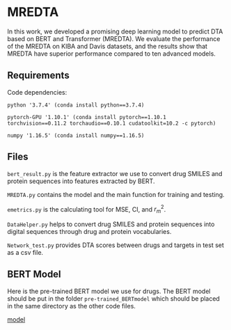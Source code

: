 # MREDTA
In this work, we developed a promising deep learning model to predict DTA based on BERT and Transformer (MREDTA). We evaluate the performance of the MREDTA on KIBA and Davis datasets, and the results show that MREDTA have superior performance compared to ten advanced models.

## Requirements
Code dependencies:

	python '3.7.4' (conda install python==3.7.4)
 
	pytorch-GPU '1.10.1' (conda install pytorch==1.10.1 torchvision==0.11.2 torchaudio==0.10.1 cudatoolkit=10.2 -c pytorch)
 
	numpy '1.16.5' (conda install numpy==1.16.5)


## Files
`bert_result.py` is the feature extractor we use to convert drug SMILES and protein sequences into features extracted by BERT.

`MREDTA.py` contains the model and the main function for training and testing.

`emetrics.py` is the calculating tool for MSE, CI, and $r_m^2$.

`DataHelper.py` helps to convert drug SMILES and protein sequences into digital sequences through drug and protein vocabularies.

`Network_test.py` provides DTA scores between drugs and targets in test set as a csv file.


## BERT Model

Here is the pre-trained BERT model we use for drugs. The BERT model should be put in the folder `pre-trained_BERTmodel` which should be placed in the same directory as the other code files.

[model](https://huggingface.co/dmis-lab/biobert-v1.1)  


